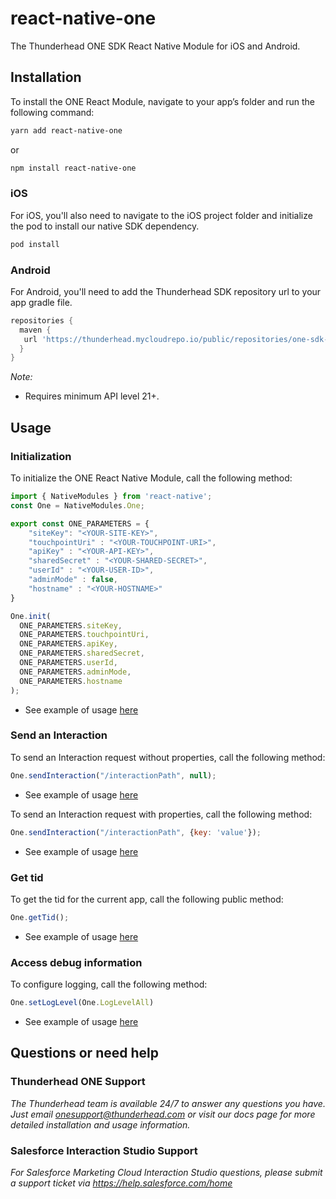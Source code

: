 # react-native-one

The Thunderhead ONE SDK React Native Module for iOS and Android.

## Installation

To install the ONE React Module, navigate to your app’s folder and run the following command:

```sh
yarn add react-native-one
```
or

```sh
npm install react-native-one
```

### iOS

For iOS, you'll also need to navigate to the iOS project folder and initialize the pod to install our native SDK dependency.
```sh
pod install
```

### Android

For Android, you'll need to add the Thunderhead SDK repository url to your app gradle file.

```gradle
repositories {
  maven {
   url 'https://thunderhead.mycloudrepo.io/public/repositories/one-sdk-android'
  }
}
```
*Note:* 
* Requires minimum API level 21+.

## Usage

### Initialization
To initialize the ONE React Native Module, call the following method:

```javascript
import { NativeModules } from 'react-native';
const One = NativeModules.One;

export const ONE_PARAMETERS = {
    "siteKey": "<YOUR-SITE-KEY>",
    "touchpointUri" : "<YOUR-TOUCHPOINT-URI>",
    "apiKey" : "<YOUR-API-KEY>",
    "sharedSecret" : "<YOUR-SHARED-SECRET>",
    "userId" : "<YOUR-USER-ID>",
    "adminMode" : false,
    "hostname" : "<YOUR-HOSTNAME>"
}

One.init(
  ONE_PARAMETERS.siteKey,
  ONE_PARAMETERS.touchpointUri,
  ONE_PARAMETERS.apiKey,
  ONE_PARAMETERS.sharedSecret,
  ONE_PARAMETERS.userId,
  ONE_PARAMETERS.adminMode,
  ONE_PARAMETERS.hostname
);
```
* See example of usage [here](https://github.com/thunderheadone/one-sdk-react-native/tree/master/example/src/App.tsx#L34)

### Send an Interaction 
To send an Interaction request without properties, call the following method:
```javascript
One.sendInteraction("/interactionPath", null);
```
* See example of usage [here](https://github.com/thunderheadone/one-sdk-react-native/tree/master/example/src/App.tsx#L56)

To send an Interaction request with properties, call the following method:
```javascript
One.sendInteraction("/interactionPath", {key: 'value'});
```
* See example of usage [here](https://github.com/thunderheadone/one-sdk-react-native/tree/master/example/src/App.tsx#L145)

### Get tid
To get the tid for the current app, call the following public method:
```javascript
One.getTid();
```
* See example of usage [here](https://github.com/thunderheadone/one-sdk-react-native/tree/master/example/src/App.tsx#L78)

### Access debug information
To configure logging, call the following method:
```javascript
One.setLogLevel(One.LogLevelAll)
```
* See example of usage [here](https://github.com/thunderheadone/one-sdk-react-native/tree/master/example/src/App.tsx#L31)

## Questions or need help

### Thunderhead ONE Support
_The Thunderhead team is available 24/7 to answer any questions you have. Just email onesupport@thunderhead.com or visit our docs page for more detailed installation and usage information._

### Salesforce Interaction Studio Support
_For Salesforce Marketing Cloud Interaction Studio questions, please submit a support ticket via https://help.salesforce.com/home_
